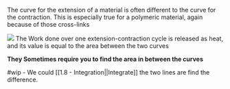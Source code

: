 The curve for the extension of a material is often different to the curve for the contraction. This is especially true for a polymeric material, again because of those cross-links

![](https://upload.wikimedia.org/wikipedia/commons/c/c6/Elastic_Hysteresis.svg)
The Work done over one extension-contraction cycle is released as heat, and its value is equal to the area between the two curves

**They Sometimes require you to find the area in between the curves**

#wip  - We could [[1.8 - Integration||Integrate]] the two lines are find the difference.